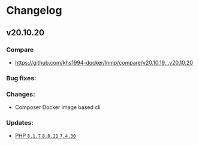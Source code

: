 # Changelog

## v20.10.20

### Compare

* https://github.com/khs1994-docker/lnmp/compare/v20.10.19...v20.10.20

### Bug fixes:

### Changes:

* Composer Docker image based cli

### Updates:

* [PHP `8.1.7` `8.0.21` `7.4.30`](https://www.php.net/ChangeLog-8.php#8.1.7)
